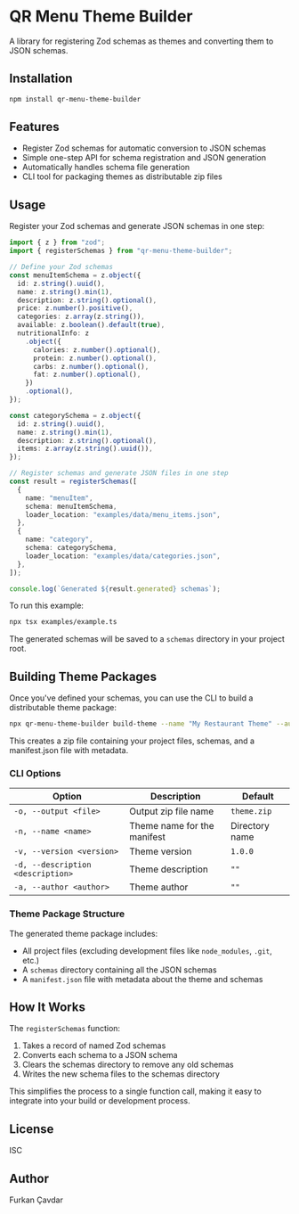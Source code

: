 # QR Menu Theme Builder

A library for registering Zod schemas as themes and converting them to JSON schemas.

## Installation

```bash
npm install qr-menu-theme-builder
```

## Features

- Register Zod schemas for automatic conversion to JSON schemas
- Simple one-step API for schema registration and JSON generation
- Automatically handles schema file generation
- CLI tool for packaging themes as distributable zip files

## Usage

Register your Zod schemas and generate JSON schemas in one step:

```typescript
import { z } from "zod";
import { registerSchemas } from "qr-menu-theme-builder";

// Define your Zod schemas
const menuItemSchema = z.object({
  id: z.string().uuid(),
  name: z.string().min(1),
  description: z.string().optional(),
  price: z.number().positive(),
  categories: z.array(z.string()),
  available: z.boolean().default(true),
  nutritionalInfo: z
    .object({
      calories: z.number().optional(),
      protein: z.number().optional(),
      carbs: z.number().optional(),
      fat: z.number().optional(),
    })
    .optional(),
});

const categorySchema = z.object({
  id: z.string().uuid(),
  name: z.string().min(1),
  description: z.string().optional(),
  items: z.array(z.string().uuid()),
});

// Register schemas and generate JSON files in one step
const result = registerSchemas([
  {
    name: "menuItem",
    schema: menuItemSchema,
    loader_location: "examples/data/menu_items.json",
  },
  {
    name: "category",
    schema: categorySchema,
    loader_location: "examples/data/categories.json",
  },
]);

console.log(`Generated ${result.generated} schemas`);
```

To run this example:

```bash
npx tsx examples/example.ts
```

The generated schemas will be saved to a `schemas` directory in your project root.

## Building Theme Packages

Once you've defined your schemas, you can use the CLI to build a distributable theme package:

```bash
npx qr-menu-theme-builder build-theme --name "My Restaurant Theme" --author "Your Name" --description "A theme for restaurant menus"
```

This creates a zip file containing your project files, schemas, and a manifest.json file with metadata.

### CLI Options

| Option | Description | Default |
|--------|-------------|---------|
| `-o, --output <file>` | Output zip file name | `theme.zip` |
| `-n, --name <name>` | Theme name for the manifest | Directory name |
| `-v, --version <version>` | Theme version | `1.0.0` |
| `-d, --description <description>` | Theme description | `""` |
| `-a, --author <author>` | Theme author | `""` |

### Theme Package Structure

The generated theme package includes:

- All project files (excluding development files like `node_modules`, `.git`, etc.)
- A `schemas` directory containing all the JSON schemas
- A `manifest.json` file with metadata about the theme and schemas

## How It Works

The `registerSchemas` function:

1. Takes a record of named Zod schemas
2. Converts each schema to a JSON schema
3. Clears the schemas directory to remove any old schemas
4. Writes the new schema files to the schemas directory

This simplifies the process to a single function call, making it easy to integrate into your build or development process.

## License

ISC

## Author

Furkan Çavdar
